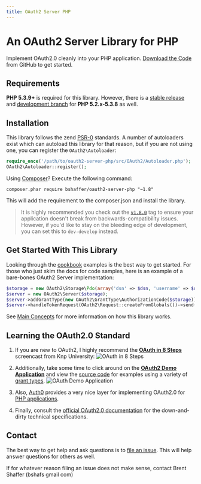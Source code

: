 ```yaml
---
title: OAuth2 Server PHP
---
```


# An OAuth2 Server Library for PHP

Implement OAuth2.0 cleanly into your PHP application.  [Download the Code](https://github.com/bshaffer/oauth2-server-php) from GitHub to get started.

## Requirements

**PHP 5.3.9+** is required for this library.  However, there is a [stable release](https://github.com/bshaffer/oauth2-server-php/tree/v0.9) and [development branch](https://github.com/bshaffer/oauth2-server-php/tree/php5.2-develop) for **PHP 5.2.x-5.3.8** as well.

## Installation

This library follows the zend [PSR-0](https://github.com/php-fig/fig-standards/blob/master/accepted/PSR-0.md) standards.  A number of
autoloaders exist which can autoload this library for that reason, but if you are not using one, you can register the `OAuth2\Autoloader`:

```php
require_once('/path/to/oauth2-server-php/src/OAuth2/Autoloader.php');
OAuth2\Autoloader::register();
```

Using [Composer](http://getcomposer.org)? Execute the following command:

`composer.phar require bshaffer/oauth2-server-php "~1.8"`

This will add the requirement to the composer.json and install the library.

> It is highly recommended you check out the [`v1.8.0`](https://github.com/bshaffer/oauth2-server-php/tree/v1.8.0) tag to
> ensure your application doesn't break from backwards-compatibility issues. However, if you'd like to stay on the
> bleeding edge of development, you can set this to `dev-develop` instead.

## Get Started With This Library

Looking through the [cookbook](cookbook) examples is the best way to get started.  For those who just skim the docs for
code samples, here is an example of a bare-bones OAuth2 Server implementation:

```php
$storage = new OAuth2\Storage\Pdo(array('dsn' => $dsn, 'username' => $username, 'password' => $password));
$server = new OAuth2\Server($storage);
$server->addGrantType(new OAuth2\GrantType\AuthorizationCode($storage)); // or any grant type you like!
$server->handleTokenRequest(OAuth2\Request::createFromGlobals())->send();
```

See [Main Concepts](overview/main-concepts) for more information on how this library works.

## <a class="anchor" name="learning-the-oauth-standard" href="#learning-the-oauth-standard"></a>Learning the OAuth2.0 Standard

1.  If you are new to OAuth2, I highly recommend the **<a href="https://knpuniversity.com/screencast/oauth" onClick="trackOutboundLink(this, 'Outbound Links', this.href)">OAuth in 8 Steps</a>** screencast
from Knp University:
![OAuth in 8 Steps](https://pbs.twimg.com/media/BemcRQ6CEAA1DxF.png)

2. Additionally, take some time to click around on the [**OAuth2 Demo Application**](http://brentertainment.com/oauth2)
and view the [source code](https://github.com/bshaffer/oauth2-demo-php) for examples using a variety of
[grant types](overview/grant-types).
![OAuth Demo Application](http://brentertainment.com/other/screenshots/demoapp-authorize.png)

3. Also, [Auth0](https://auth0.com/) provides a very nice layer for implementing OAuth2.0 for [PHP applications](https://docs.auth0.com/server-platforms/php).

4. Finally, consult the [official OAuth2.0 documentation](http://tools.ietf.org/html/rfc6749) for the down-and-dirty
technical specifications.

Contact
-------

The best way to get help and ask questions is to [file an issue](https://github.com/bshaffer/oauth2-server-php/issues/new).  This will
help answer questions for others as well.

If for whatever reason filing an issue does not make sense, contact Brent Shaffer (bshafs <at> gmail <dot> com)
